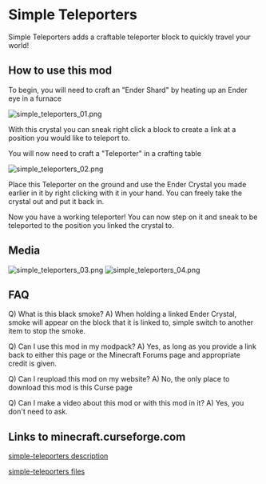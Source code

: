 # Simple Teleporters

Simple Teleporters adds a craftable teleporter block to quickly travel your world!

## How to use this mod

To begin, you will need to craft an "Ender Shard" by heating up an Ender eye in a furnace

![simple_teleporters_01.png](https://github.com/jarryDk/SimpleTeleporters/raw/master/images/simple_teleporters_01.png "simple_teleporters_01.png")

With this crystal you can sneak right click a block to create a link at a position you would like to teleport to.


You will now need to craft a "Teleporter" in a crafting table

![simple_teleporters_02.png](https://github.com/jarryDk/SimpleTeleporters/raw/master/images/simple_teleporters_02.png "simple_teleporters_02.png")

Place this Teleporter on the ground and use the Ender Crystal you made earlier in it by right clicking with it in your hand. You can freely take the crystal out and put it back in.

Now you have a working teleporter! You can now step on it and sneak to be teleported to the position you linked the crystal to.

## Media
![simple_teleporters_03.png](https://github.com/jarryDk/SimpleTeleporters/raw/master/images/simple_teleporters_03.png "simple_teleporters_03.png")
![simple_teleporters_04.png](https://github.com/jarryDk/SimpleTeleporters/raw/master/images/simple_teleporters_04.png "simple_teleporters_04.png")

## FAQ

Q) What is this black smoke?
A) When holding a linked Ender Crystal, smoke will appear on the block that it is linked to, simple switch to another item to stop the smoke.

Q) Can I use this mod in my modpack?
A) Yes, as long as you provide a link back to either this page or the Minecraft Forums page and appropriate credit is given.

Q) Can I reupload this mod on my website? 
A) No, the only place to download this mod is this Curse page

Q) Can I make a video about this mod or with this mod in it?
A) Yes, you don't need to ask.

## Links to minecraft.curseforge.com

[simple-teleporters description](https://minecraft.curseforge.com/projects/simple-teleporters)

[simple-teleporters files](https://minecraft.curseforge.com/projects/simple-teleporters/files)
